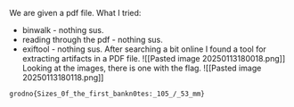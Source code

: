 We are given a pdf file.
What I tried:
- binwalk - nothing sus.
- reading through the pdf - nothing sus.
- exiftool - nothing sus.
After searching a bit online I found a tool for extracting artifacts in a PDF file.
![[Pasted image 20250113180018.png]]
Looking at the images, there is one with the flag.
![[Pasted image 20250113180118.png]]

`grodno{Sizes_0f_the_first_bankn0tes:_105_/_53_mm}`